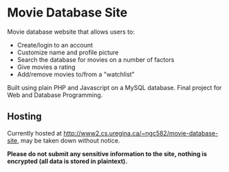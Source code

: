 # Movie Database Site
 Movie database website that allows users to:
 - Create/login to an account
 - Customize name and profile picture
 - Search the database for movies on a number of factors
 - Give movies a rating
 - Add/remove movies to/from a "watchlist"

 Built using plain PHP and Javascript on a MySQL database.
 Final project for Web and Database Programming.

## Hosting
Currently hosted at http://www2.cs.uregina.ca/~ngc582/movie-database-site, may be taken down without notice.

**Please do not submit any sensitive information to the site, nothing is encrypted (all data is stored in plaintext).**
